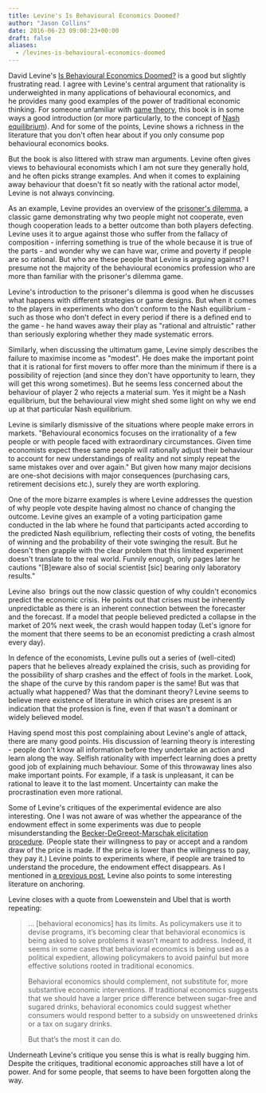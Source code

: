 ```yaml
---
title: Levine's Is Behavioural Economics Doomed?
author: "Jason Collins"
date: 2016-06-23 09:00:23+00:00
draft: false
aliases:
  - /levines-is-behavioural-economics-doomed
---
```


David Levine's [Is Behavioural Economics Doomed?](http://www.openbookpublishers.com/product/77) is a good but slightly frustrating read. I agree with Levine's central argument that rationality is underweighted in many applications of behavioural economics, and he provides many good examples of the power of traditional economic thinking. For someone unfamiliar with [game theory](https://en.wikipedia.org/wiki/Game_theory), this book is in some ways a good introduction (or more particularly, to the concept of [Nash equilibrium](https://en.wikipedia.org/wiki/Nash_equilibrium)). And for some of the points, Levine shows a richness in the literature that you don't often hear about if you only consume pop behavioural economics books.

But the book is also littered with straw man arguments. Levine often gives views to behavioural economists which I am not sure they generally hold, and he often picks strange examples. And when it comes to explaining away behaviour that doesn't fit so neatly with the rational actor model, Levine is not always convincing.

As an example, Levine provides an overview of the [prisoner's dilemma](https://en.wikipedia.org/wiki/Prisoner%27s_dilemma), a classic game demonstrating why two people might not cooperate, even though cooperation leads to a better outcome than both players defecting. Levine uses it to argue against those who suffer from the fallacy of composition - inferring something is true of the whole because it is true of the parts - and wonder why we can have war, crime and poverty if people are so rational. But who are these people that Levine is arguing against? I presume not the majority of the behavioural economics profession who are more than familiar with the prisoner's dilemma game.

Levine's introduction to the prisoner's dilemma is good when he discusses what happens with different strategies or game designs. But when it comes to the players in experiments who don't conform to the Nash equilibrium - such as those who don't defect in every period if there is a defined end to the game - he hand waves away their play as "rational and altruistic" rather than seriously exploring whether they made systematic errors.

Similarly, when discussing the ultimatum game, Levine simply describes the failure to maximise income as "modest". He does make the important point that it is rational for first movers to offer more than the minimum if there is a possibility of rejection (and since they don't have opportunity to learn, they will get this wrong sometimes). But he seems less concerned about the behaviour of player 2 who rejects a material sum. Yes it might be a Nash equilibrium, but the behavioural view might shed some light on why we end up at that particular Nash equilibrium.

Levine is similarly dismissive of the situations where people make errors in markets. "Behavioural economics focuses on the irrationality of a few people or with people faced with extraordinary circumstances. Given time economists expect these same people will rationally adjust their behaviour to account for new understandings of reality and not simply repeat the same mistakes over and over again." But given how many major decisions are one-shot decisions with major consequences (purchasing cars, retirement decisions etc.), surely they are worth exploring.

One of the more bizarre examples is where Levine addresses the question of why people vote despite having almost no chance of changing the outcome. Levine gives an example of a voting participation game conducted in the lab where he found that participants acted according to the predicted Nash equilibrium, reflecting their costs of voting, the benefits of winning and the probability of their vote swinging the result. But he doesn't then grapple with the clear problem that this limited experiment doesn't translate to the real world. Funnily enough, only pages later he cautions "[B]eware also of social scientist [sic] bearing only laboratory results."

Levine also  brings out the now classic question of why couldn't economics predict the economic crisis. He points out that crises must be inherently unpredictable as there is an inherent connection between the forecaster and the forecast. If a model that people believed predicted a collapse in the market of 20% next week, the crash would happen today (Let's ignore for the moment that there seems to be an economist predicting a crash almost every day).

In defence of the economists, Levine pulls out a series of (well-cited) papers that he believes already explained the crisis, such as providing for the possibility of sharp crashes and the effect of fools in the market. Look, the shape of the curve by this random paper is the same! But was that actually what happened? Was that the dominant theory? Levine seems to believe mere existence of literature in which crises are present is an indication that the profession is fine, even if that wasn't a dominant or widely believed model.

Having spend most this post complaining about Levine's angle of attack, there are many good points. His discussion of learning theory is interesting - people don't know all information before they undertake an action and learn along the way. Selfish rationality with imperfect learning does a pretty good job of explaining much behaviour. Some of this throwaway lines also make important points. For example, if a task is unpleasant, it can be rational to leave it to the last moment. Uncertainty can make the procrastination even more rational.

Some of Levine's critiques of the experimental evidence are also interesting. One I was not aware of was whether the appearance of the endowment effect in some experiments was due to people misunderstanding the [Becker-DeGreeot-Marschak elicitation procedure](https://en.wikipedia.org/wiki/Becker%E2%80%93DeGroot%E2%80%93Marschak_method). (People state their willingness to pay or accept and a random draw of the price is made. If the price is lower than the willingness to pay, they pay it.) Levine points to experiments where, if people are trained to understand the procedure, the endowment effect disappears. As I mentioned in [a previous post](https://www.jasoncollins.blog/replicating-anchoring-effects/), Levine also points to some interesting literature on anchoring.

Levine closes with a quote from Loewenstein and Ubel that is worth repeating:

>… [behavioral economics] has its limits. As policymakers use it to devise programs, it’s becoming clear that behavioral economics is being asked to solve problems it wasn’t meant to address. Indeed, it seems in some cases that behavioral economics is being used as a political expedient, allowing policymakers to avoid painful but more effective solutions rooted in traditional economics.
>
>Behavioral economics should complement, not substitute for, more substantive economic interventions. If traditional economics suggests that we should have a larger price difference between sugar-free and sugared drinks, behavioral economics could suggest whether consumers would respond better to a subsidy on unsweetened drinks or a tax on sugary drinks.
>
>But that’s the most it can do.

Underneath Levine's critique you sense this is what is really bugging him. Despite the critiques, traditional economic approaches still have a lot of power. And for some people, that seems to have been forgotten along the way.
